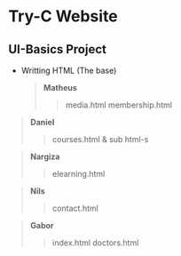 # Try-C Website

## UI-Basics Project

- Writting HTML (The base)
  > **Matheus**
  >
  > > media.html
  > > membership.html

> **Daniel**
>
> > courses.html
> > & sub html-s

> **Nargiza**
>
> > elearning.html

> **Nils**
>
> > contact.html

> **Gabor**
>
> > index.html
> > doctors.html
